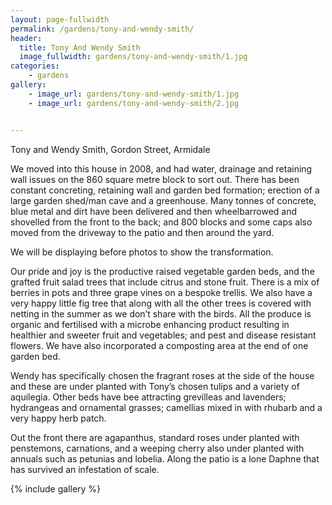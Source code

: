 ```yaml
---
layout: page-fullwidth
permalink: /gardens/tony-and-wendy-smith/
header:
  title: Tony And Wendy Smith
  image_fullwidth: gardens/tony-and-wendy-smith/1.jpg
categories:
    - gardens
gallery:
    - image_url: gardens/tony-and-wendy-smith/1.jpg
    - image_url: gardens/tony-and-wendy-smith/2.jpg


---
```


Tony and Wendy Smith, Gordon Street, Armidale

We moved into this house in 2008, and had water, drainage and retaining wall issues on the 860 square metre block to sort out. There has been constant concreting, retaining wall and garden bed formation; erection of a large garden shed/man cave and a greenhouse. Many tonnes of concrete, blue metal and dirt have been delivered and then wheelbarrowed and shovelled from the front to the back; and 800 blocks and some caps also moved from the driveway to the patio and then around the yard. 

We will be displaying before photos to show the transformation.

Our pride and joy is the productive raised vegetable garden beds, and the grafted fruit salad trees that include citrus and stone fruit. There is a mix of berries in pots and three grape vines on a bespoke trellis. We also have a very happy little fig tree that along with all the other trees is covered with netting in the summer as we don’t share with the birds.  All the produce is organic and fertilised with a microbe enhancing product resulting in healthier and sweeter fruit and vegetables; and pest and disease resistant flowers. We have also incorporated a composting area at the end of one garden bed.

Wendy has specifically chosen the fragrant roses at the side of the house and these are under planted with Tony’s chosen tulips and a variety of aquilegia. Other beds have bee attracting grevilleas and lavenders; hydrangeas and ornamental grasses; camellias mixed in with rhubarb and a very happy herb patch.

Out the front there are agapanthus, standard roses under planted with penstemons, carnations, and a weeping cherry also under planted with annuals such as petunias and lobelia. Along the patio is a lone Daphne that has survived an infestation of scale.

{% include gallery %}